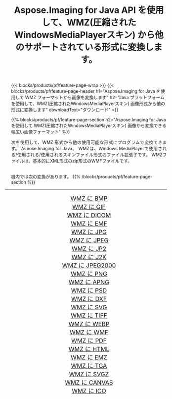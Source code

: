 ﻿---
title: Aspose.Imaging for Java API を使用して、WMZ(圧縮されたWindowsMediaPlayerスキン) から他のサポートされている形式に変換します。 
weight: 3920
url: /ja/java/conversion/from/wmz 
lang: ja
langdirlevel: 2
locales: zh-hans,ja,it,ru,de,es,fr,nl,id,lt,pl,pt,vi,tr,ko,zh-hant,ar,hi,th,sv,cs,uk,he
description: Aspose.Imaging は、Java プラットフォームを使用して WMZ(圧縮されたWindowsMediaPlayerスキン) から他のフォーマットに簡単に変換できます
---

{{< blocks/products/pf/feature-page-wrap >}}
{{< blocks/products/pf/feature-page-header h1="Aspose.Imaging for Java を使用して WMZ フォーマットから画像を変換します" h2="Java プラットフォームを使用して、WMZ(圧縮されたWindowsMediaPlayerスキン) 画像形式から他の形式に変換します" downloadText="ダウンロード" >}}


{{% blocks/products/pf/feature-page-section  h2="Aspose.Imaging for Java を使用して WMZ(圧縮されたWindowsMediaPlayerスキン) 画像から変換できる幅広い画像フォーマット" %}}
<p align=justify>次を使用して、WMZ 形式から他の使用可能な形式にプログラムで変換できます。
Aspose.Imaging for Java。 WMZは、Windows MediaPlayerで使用される/使用される/使用されるスキンファイル形式のファイル拡張子です。 WMZファイルは、基本的にXML形式のzip形式のWMFファイルです。</p>
<br/>
機内では次の変換があります。
{{% /blocks/products/pf/feature-page-section %}}
<div class="container-fluid productfamilypage bg-gray">
    <div class="convertypes bg-gray agp-content section">
        <div class="container">
		<hr style="margin-left:-20px;"/>
		<div class="row other-converters" style="gap: 10px;font-size: 19px;text-align:center;">
		    <div class='col-md-2 other-converter remove-lp remove-rp'><a href="/imaging/ja/java/conversion/wmz-to-bmp" style="padding:15px;">WMZ に BMP</a></div><div class='col-md-2 other-converter remove-lp remove-rp'><a href="/imaging/ja/java/conversion/wmz-to-gif" style="padding:15px;">WMZ に GIF</a></div><div class='col-md-2 other-converter remove-lp remove-rp'><a href="/imaging/ja/java/conversion/wmz-to-dicom" style="padding:15px;">WMZ に DICOM</a></div><div class='col-md-2 other-converter remove-lp remove-rp'><a href="/imaging/ja/java/conversion/wmz-to-emf" style="padding:15px;">WMZ に EMF</a></div><div class='col-md-2 other-converter remove-lp remove-rp'><a href="/imaging/ja/java/conversion/wmz-to-jpg" style="padding:15px;">WMZ に JPG</a></div><div class='col-md-2 other-converter remove-lp remove-rp'><a href="/imaging/ja/java/conversion/wmz-to-jpeg" style="padding:15px;">WMZ に JPEG</a></div><div class='col-md-2 other-converter remove-lp remove-rp'><a href="/imaging/ja/java/conversion/wmz-to-jp2" style="padding:15px;">WMZ に JP2</a></div><div class='col-md-2 other-converter remove-lp remove-rp'><a href="/imaging/ja/java/conversion/wmz-to-j2k" style="padding:15px;">WMZ に J2K</a></div><div class='col-md-2 other-converter remove-lp remove-rp'><a href="/imaging/ja/java/conversion/wmz-to-jpeg2000" style="padding:15px;">WMZ に JPEG2000</a></div><div class='col-md-2 other-converter remove-lp remove-rp'><a href="/imaging/ja/java/conversion/wmz-to-png" style="padding:15px;">WMZ に PNG</a></div><div class='col-md-2 other-converter remove-lp remove-rp'><a href="/imaging/ja/java/conversion/wmz-to-apng" style="padding:15px;">WMZ に APNG</a></div><div class='col-md-2 other-converter remove-lp remove-rp'><a href="/imaging/ja/java/conversion/wmz-to-psd" style="padding:15px;">WMZ に PSD</a></div><div class='col-md-2 other-converter remove-lp remove-rp'><a href="/imaging/ja/java/conversion/wmz-to-dxf" style="padding:15px;">WMZ に DXF</a></div><div class='col-md-2 other-converter remove-lp remove-rp'><a href="/imaging/ja/java/conversion/wmz-to-svg" style="padding:15px;">WMZ に SVG</a></div><div class='col-md-2 other-converter remove-lp remove-rp'><a href="/imaging/ja/java/conversion/wmz-to-tiff" style="padding:15px;">WMZ に TIFF</a></div><div class='col-md-2 other-converter remove-lp remove-rp'><a href="/imaging/ja/java/conversion/wmz-to-webp" style="padding:15px;">WMZ に WEBP</a></div><div class='col-md-2 other-converter remove-lp remove-rp'><a href="/imaging/ja/java/conversion/wmz-to-wmf" style="padding:15px;">WMZ に WMF</a></div><div class='col-md-2 other-converter remove-lp remove-rp'><a href="/imaging/ja/java/conversion/wmz-to-pdf" style="padding:15px;">WMZ に PDF</a></div><div class='col-md-2 other-converter remove-lp remove-rp'><a href="/imaging/ja/java/conversion/wmz-to-html" style="padding:15px;">WMZ に HTML</a></div><div class='col-md-2 other-converter remove-lp remove-rp'><a href="/imaging/ja/java/conversion/wmz-to-emz" style="padding:15px;">WMZ に EMZ</a></div><div class='col-md-2 other-converter remove-lp remove-rp'><a href="/imaging/ja/java/conversion/wmz-to-tga" style="padding:15px;">WMZ に TGA</a></div><div class='col-md-2 other-converter remove-lp remove-rp'><a href="/imaging/ja/java/conversion/wmz-to-svgz" style="padding:15px;">WMZ に SVGZ</a></div><div class='col-md-2 other-converter remove-lp remove-rp'><a href="/imaging/ja/java/conversion/wmz-to-canvas" style="padding:15px;">WMZ に CANVAS</a></div><div class='col-md-2 other-converter remove-lp remove-rp'><a href="/imaging/ja/java/conversion/wmz-to-ico" style="padding:15px;">WMZ に ICO</a></div>
                </div>
        </div>
    </div>
</div>
<br/>

